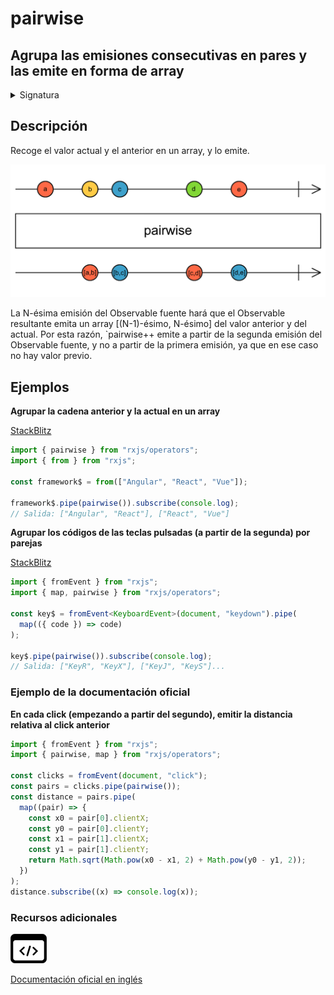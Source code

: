 # pairwise

## Agrupa las emisiones consecutivas en pares y las emite en forma de array

<details>

<summary>Signatura</summary>

#### Firma

`pairwise<T>(): OperatorFunction<T, [T, T]>`

#### Parámetros

No recibe ningún parámetro.

#### Retorna

`OperatorFunction<T, [T, T]>`: Un Observable de pares (en forma de array) de valores consecutivos del Observable fuente.

</details>

## Descripción

Recoge el valor actual y el anterior en un array, y lo emite.

![Diagrama de canicas del operador pairwise](assets/images/marble-diagrams/transformation/pairwise.png)

La N-ésima emisión del Observable fuente hará que el Observable resultante emita un array \[(N-1)-ésimo, N-ésimo] del valor anterior y del actual. Por esta razón, \`pairwise++ emite a partir de la segunda emisión del Observable fuente, y no a partir de la primera emisión, ya que en ese caso no hay valor previo.

## Ejemplos

**Agrupar la cadena anterior y la actual en un array**

[StackBlitz](https://stackblitz.com/edit/rxjs-pairwise-1?file=index.ts)

```javascript
import { pairwise } from "rxjs/operators";
import { from } from "rxjs";

const framework$ = from(["Angular", "React", "Vue"]);

framework$.pipe(pairwise()).subscribe(console.log);
// Salida: ["Angular", "React"], ["React", "Vue"]
```

**Agrupar los códigos de las teclas pulsadas (a partir de la segunda) por parejas**

[StackBlitz](https://stackblitz.com/edit/rxjs-pairwise-2?file=index.ts)

```typescript
import { fromEvent } from "rxjs";
import { map, pairwise } from "rxjs/operators";

const key$ = fromEvent<KeyboardEvent>(document, "keydown").pipe(
  map(({ code }) => code)
);

key$.pipe(pairwise()).subscribe(console.log);
// Salida: ["KeyR", "KeyX"], ["KeyJ", "KeyS"]...
```

### Ejemplo de la documentación oficial

**En cada click (empezando a partir del segundo), emitir la distancia relativa al click anterior**

```javascript
import { fromEvent } from "rxjs";
import { pairwise, map } from "rxjs/operators";

const clicks = fromEvent(document, "click");
const pairs = clicks.pipe(pairwise());
const distance = pairs.pipe(
  map((pair) => {
    const x0 = pair[0].clientX;
    const y0 = pair[0].clientY;
    const x1 = pair[1].clientX;
    const y1 = pair[1].clientY;
    return Math.sqrt(Math.pow(x0 - x1, 2) + Math.pow(y0 - y1, 2));
  })
);
distance.subscribe((x) => console.log(x));
```

### Recursos adicionales

[![Source code](assets/icons/source-code.png)](https://github.com/ReactiveX/rxjs/blob/master/src/internal/operators/pairwise.ts)

[Documentación oficial en inglés](https://rxjs.dev/api/operators/pairwise)
